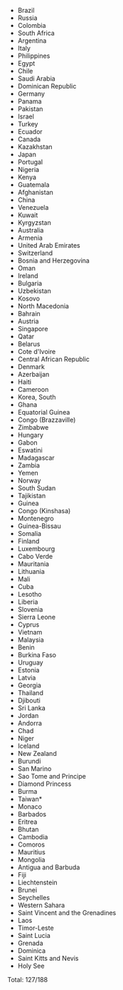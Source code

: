 * Brazil
* Russia
* Colombia
* South Africa
* Argentina
* Italy
* Philippines
* Egypt
* Chile
* Saudi Arabia
* Dominican Republic
* Germany
* Panama
* Pakistan
* Israel
* Turkey
* Ecuador
* Canada
* Kazakhstan
* Japan
* Portugal
* Nigeria
* Kenya
* Guatemala
* Afghanistan
* China
* Venezuela
* Kuwait
* Kyrgyzstan
* Australia
* Armenia
* United Arab Emirates
* Switzerland
* Bosnia and Herzegovina
* Oman
* Ireland
* Bulgaria
* Uzbekistan
* Kosovo
* North Macedonia
* Bahrain
* Austria
* Singapore
* Qatar
* Belarus
* Cote d'Ivoire
* Central African Republic
* Denmark
* Azerbaijan
* Haiti
* Cameroon
* Korea, South
* Ghana
* Equatorial Guinea
* Congo (Brazzaville)
* Zimbabwe
* Hungary
* Gabon
* Eswatini
* Madagascar
* Zambia
* Yemen
* Norway
* South Sudan
* Tajikistan
* Guinea
* Congo (Kinshasa)
* Montenegro
* Guinea-Bissau
* Somalia
* Finland
* Luxembourg
* Cabo Verde
* Mauritania
* Lithuania
* Mali
* Cuba
* Lesotho
* Liberia
* Slovenia
* Sierra Leone
* Cyprus
* Vietnam
* Malaysia
* Benin
* Burkina Faso
* Uruguay
* Estonia
* Latvia
* Georgia
* Thailand
* Djibouti
* Sri Lanka
* Jordan
* Andorra
* Chad
* Niger
* Iceland
* New Zealand
* Burundi
* San Marino
* Sao Tome and Principe
* Diamond Princess
* Burma
* Taiwan*
* Monaco
* Barbados
* Eritrea
* Bhutan
* Cambodia
* Comoros
* Mauritius
* Mongolia
* Antigua and Barbuda
* Fiji
* Liechtenstein
* Brunei
* Seychelles
* Western Sahara
* Saint Vincent and the Grenadines
* Laos
* Timor-Leste
* Saint Lucia
* Grenada
* Dominica
* Saint Kitts and Nevis
* Holy See

Total: 127/188